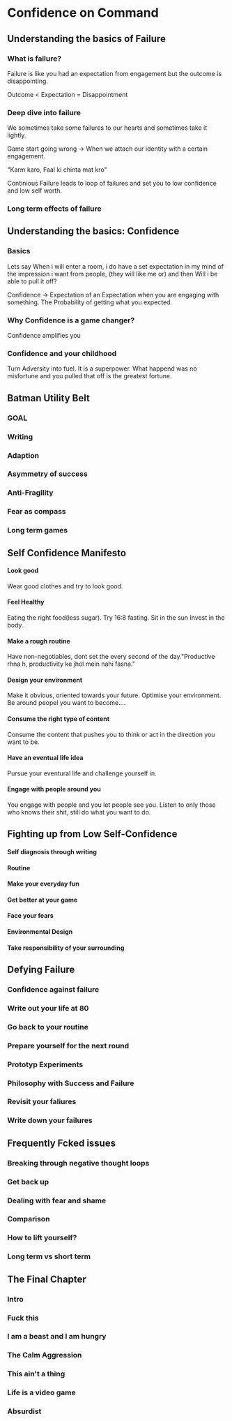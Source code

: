 # Confidence on Command

## Understanding the basics of Failure

### What is failure?
Failure is like you had an expectation from engagement but the outcome is disappointing.<br />

Outcome < Expectation = Disappointment

### Deep dive into failure 
We sometimes take some failures to our hearts and sometimes take it lightly.

Game start going wrong -> When we attach our identity with a certain engagement.

"Karm karo, Faal ki chinta mat kro"

Continious Failure leads to loop of failures and set you to low confidence and low self worth.

### Long term effects of failure



## Understanding the basics: Confidence

### Basics
Lets say When i will enter a room, i do have a set expectation in my mind of the impression i want from people, (they will like me or) and then Will i be able to pull it off?

Confidence -> Expectation of an Expectation when you are engaging with something.
The Probability of getting what you expected.


### Why Confidence is a game changer?
Confidence amplifies you


### Confidence and your childhood
Turn Adversity into fuel. It is a superpower.
What happend was no misfortune and you pulled that off is the greatest fortune.


## Batman Utility Belt

### GOAL
### Writing
### Adaption
### Asymmetry of success
### Anti-Fragility
### Fear as compass
### Long term games


## Self Confidence Manifesto

#### Look good
Wear good clothes and try to look good.
#### Feel Healthy
Eating the right food(less sugar). Try 16:8 fasting. Sit in the sun
Invest in the body.
#### Make a rough routine
Have non-negotiables, dont set the every second of the day."Productive rhna h, productivity ke jhol mein nahi fasna."

#### Design your environment
Make it obvious, oriented towards your future. Optimise your environment. Be around peopel you want to become....

#### Consume the right type of content
Consume the content that pushes you to think or act in the direction you want to be.
#### Have an eventual life idea
Pursue your eventural life and challenge yourself in.

#### Engage with people around you
You engage with people and you let people see you. Listen to only those who knows their shit, still do what you want to do.

## Fighting up from Low Self-Confidence

#### Self diagnosis through writing
#### Routine
#### Make your everyday fun
#### Get better at your game
#### Face your fears
#### Environmental Design
#### Take responsibility of your surrounding

## Defying Failure

### Confidence against failure
### Write out your life at 80
### Go back to your routine
### Prepare yourself for the next round
### Prototyp Experiments
### Philosophy with Success and Failure
### Revisit your faliures
### Write down your failures

## Frequently Fcked issues

### Breaking through negative thought loops
### Get back up
### Dealing with fear and shame
### Comparison
### How to lift yourself?
### Long term vs short term

## The Final Chapter

### Intro
### Fuck this
### I am a beast and I am hungry
### The Calm Aggression
### This ain't a thing
### Life is a video game
### Absurdist

